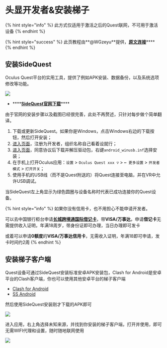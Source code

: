 # 头显开发者&安装梯子

{% hint style="info" %}
此方式仅适用于激活之后的Quest联网，不可用于激活设备
{% endhint %}

{% hint style="success" %}
此页教程由**@WGzeyu**提供，[**原文连接**](https://bs-wgzeyu.gtxcn.com/oq-guide/)\*\*\*\*
{% endhint %}

## 安装SideQuest

Oculus Quest平台的实用工具，提供了例如APK安装、数据备份，以及系统选项修改等功能。

![](https://cdn.jsdelivr.net/gh/EYW-015/Oculus-guide-China/quest/sidequest.png)

* \*\*\*\*[**SideQuest官网下载**](https://sidequestvr.com/setup-howto)\*\*\*\*

由于官网的安装步骤以及截图已经很完善，此处不再赘述，只针对每步做个简单翻译。

1. 下载或更新SideQuest。如果你是Windows，点击Windows右边的下载按钮，然后打开安装；  
2. [进入页面](https://dashboard.oculus.com/)，注册为开发者，组织名称自己看着设就行；  
3. [进入页面](https://developer.oculus.com/downloads/package/oculus-adb-drivers/)，同意协议后下载并解压驱动包，右键`android_winusb.inf`选择安装；  
4. 在手机上打开Oculus应用：`设置` &gt; `Oculus Quest xxx ▽` &gt; `┅ 更多设置` &gt; `开发者模式` &gt; `打开开关`；  
5. 使用手机的USB线（而不是Quest附送的）将Quest连接至电脑，并在VR中允许USB调试。

当SideQuest左上角显示为绿色圆圈与设备名称时代表已成功连接你的Quest设备。

{% hint style="info" %}
如果你没有信用卡，也不用担心不能申请开发者。

可以去中国银行柜台申请[**长城跨境通国际借记卡**](https://www.boc.cn/bcservice/bc2/201704/t20170426_9329829.html)，带**VISA/万事达**，申请**借记卡**无需提供收入证明，年满18周岁，带身份证即可办理，当日办理即可发卡

或着可以申请**0额度**的**VISA/万事达信用卡**，无需收入证明，年满18即可申请，发卡时间约2周
{% endhint %}

## 安装梯子客户端

Quest设备可通过SideQuest安装标准安卓APK安装包，Clash for Android是安卓平台的Clash客户端，你也可以使用其他安卓平台的梯子客户端

* [Clash for Android](https://github.com/Kr328/ClashForAndroid/releases)
* [SS Android](https://github.com/shadowsocks/shadowsocks-android/releases)

然后使用SideQuest安装刚才下载的APK即可

![](https://cdn.jsdelivr.net/gh/EYW-015/Oculus-guide-China/quest/install.png)

进入应用，右上角选择未知来源，并找到你安装的梯子客户端，打开并使用，即可无需WIFI代理和设置，随时随地联网使用

![](https://cdn.jsdelivr.net/gh/EYW-015/Oculus-guide-China/quest/uks.webp)

